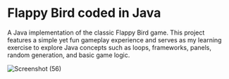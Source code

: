 # Flappy Bird coded in Java                

A Java implementation of the classic Flappy Bird game. This project features a simple yet fun gameplay experience and serves as my learning exercise to explore Java concepts such as loops, frameworks, panels, random generation, and basic game logic.

![Screenshot (56)](https://github.com/user-attachments/assets/c625dc2d-9743-4a92-b514-5bdd1373fb90)
